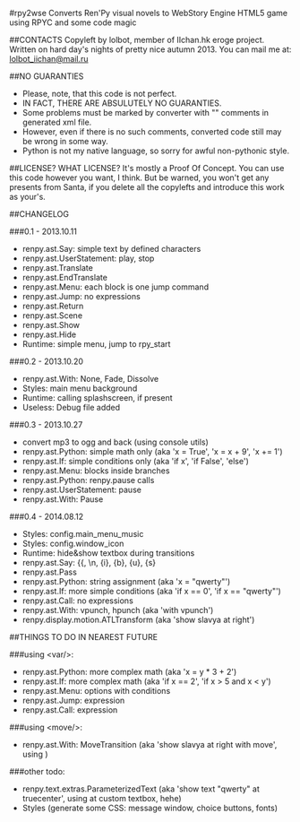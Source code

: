 #rpy2wse
Converts Ren'Py visual novels to WebStory Engine HTML5 game using RPYC and some code magic

##CONTACTS
Copyleft by lolbot, member of IIchan.hk eroge project.
Written on hard day's nights of pretty nice autumn 2013.
You can mail me at: lolbot_iichan@mail.ru

##NO GUARANTIES
* Please, note, that this code is not perfect.
* IN FACT, THERE ARE ABSULUTELY NO GUARANTIES.
* Some problems must be marked by converter with "<!-- [TODO] -->" comments in generated xml file.
* However, even if there is no such comments, converted code still may be wrong in some way.
* Python is not my native language, so sorry for awful non-pythonic style.

##LICENSE? WHAT LICENSE?
It's mostly a Proof Of Concept. You can use this code however you want, I think. But be warned, you won't get any presents from Santa, if you delete all the copylefts and introduce this work as your's.


##CHANGELOG

###0.1 - 2013.10.11
+ renpy.ast.Say: simple text by defined characters
+ renpy.ast.UserStatement: play, stop
+ renpy.ast.Translate
+ renpy.ast.EndTranslate
+ renpy.ast.Menu: each block is one jump command
+ renpy.ast.Jump: no expressions
+ renpy.ast.Return
+ renpy.ast.Scene
+ renpy.ast.Show
+ renpy.ast.Hide
+ Runtime: simple menu, jump to rpy_start

###0.2 - 2013.10.20
+ renpy.ast.With: None, Fade, Dissolve
+ Styles: main menu background
+ Runtime: calling splashscreen, if present
+ Useless: Debug file added

###0.3 - 2013.10.27
+ convert mp3 to ogg and back (using console utils)
+ renpy.ast.Python: simple math only (aka 'x = True', 'x = x + 9', 'x += 1')
+ renpy.ast.If: simple conditions only (aka 'if x', 'if False', 'else')
+ renpy.ast.Menu: blocks inside branches
+ renpy.ast.Python: renpy.pause calls
+ renpy.ast.UserStatement: pause
+ renpy.ast.With: Pause

###0.4 - 2014.08.12
+ Styles: config.main_menu_music
+ Styles: config.window_icon
+ Runtime: hide&show textbox during transitions
+ renpy.ast.Say: {{, \n, {i}, {b}, {u}, {s}
+ renpy.ast.Pass
+ renpy.ast.Python: string assignment     (aka 'x = "qwerty"')
+ renpy.ast.If: more simple conditions    (aka 'if x == 0', 'if x == "qwerty"')
+ renpy.ast.Call: no expressions
+ renpy.ast.With: vpunch, hpunch          (aka 'with vpunch')
+ renpy.display.motion.ATLTransform       (aka 'show slavya at right')


##THINGS TO DO IN NEAREST FUTURE

###using &lt;var/&gt;:
+ renpy.ast.Python: more complex math (aka 'x = y * 3 + 2')
+ renpy.ast.If: more complex math  (aka 'if x == 2', 'if x > 5 and x < y')
+ renpy.ast.Menu: options with conditions
+ renpy.ast.Jump: expression
+ renpy.ast.Call: expression

###using &lt;move/&gt;:
+ renpy.ast.With: MoveTransition (aka 'show slavya at right with move', using <move asset="my_image" duration="1000" />)

###other todo:
+ renpy.text.extras.ParameterizedText (aka 'show text "qwerty" at truecenter', using <line stop="false"> at custom textbox, hehe)
+ Styles (generate some CSS: message window, choice buttons, fonts)

